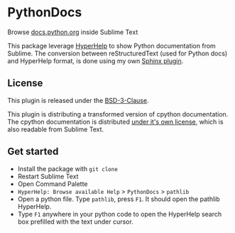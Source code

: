 # PythonDocs

Browse [docs.python.org](https://docs.python.org) inside Sublime Text

This package leverage [HyperHelp](https://github.com/STealthy-and-haSTy/hyperhelpcore)
to show Python documentation from Sublime.
The conversion between reStructuredText (used for Python docs)
and HyperHelp format, is done using my own [Sphinx plugin](https://github.com/gwenzek/sphinx_hyperhelp).


## License

This plugin is released under the [BSD-3-Clause](https://opensource.org/licenses/BSD-3-Clause).

This plugin is distributing a transformed version of cpython documentation.
The cpython documentation is distributed [under it's own license](./hyperhelp/license.txt),
which is also readable from Sublime Text.


## Get started

- Install the package with `git clone`
- Restart Sublime Text
- Open Command Palette
- `HyperHelp: Browse available Help` > `PythonDocs` > `pathlib`
- Open a python file. Type `pathlib`, press `F1`. It should open the pathlib HyperHelp.
- Type `F1` anywhere in your python code to open the HyperHelp search box prefilled with the text under cursor.
